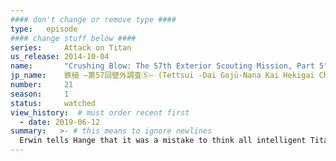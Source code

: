 ```yaml
---
#### don't change or remove type ####
type:   episode
#### change stuff below ####
series:     Attack on Titan
us_release: 2014-10-04 
name:       "Crushing Blow: The 57th Exterior Scouting Mission, Part 5"
jp_name:    鉄槌 ―第57回壁外調査⑤― (Tettsui -Dai Gojū-Nana Kai Hekigai Chōsa (5)-)
number:     21
season:     1
status:     watched
view_history:  # must order recent first
  - date: 2019-06-12 
summary:   >- # this means to ignore newlines
  Erwin tells Hange that it was a mistake to think all intelligent Titans are like Eren, since the Female Titan has unique abilities far beyond that of a novice. Elsewhere, the mole transforms into the Female Titan and chases after Levi's squad. Armin theorizes that the mole is someone who had seen Eren transform during the invasion of the Trost District. Eren wants to transform into a Titan, but the squad tells him to trust in their skills and keep moving forward. Eld, Oruo and Petra manage to blind the Female Titan and attempt to cut off her arms. However, the Female Titan quickly regenerates her right eye and kills the three. Seeing his comrades dead, a grieving Eren transforms into a Titan. Believing his comrades and squad's death could have been avoided if he had transformed in the first place, Eren fights the Female Titan in a long battle. The Female Titan finally defeats Eren by taking off his head and swallowing his human body. Mikasa attempts to stop the Female Titan, but to no avail. She is later joined by Levi, who tells her to keep their distance, as the Female Titan is getting tired.
---
```


